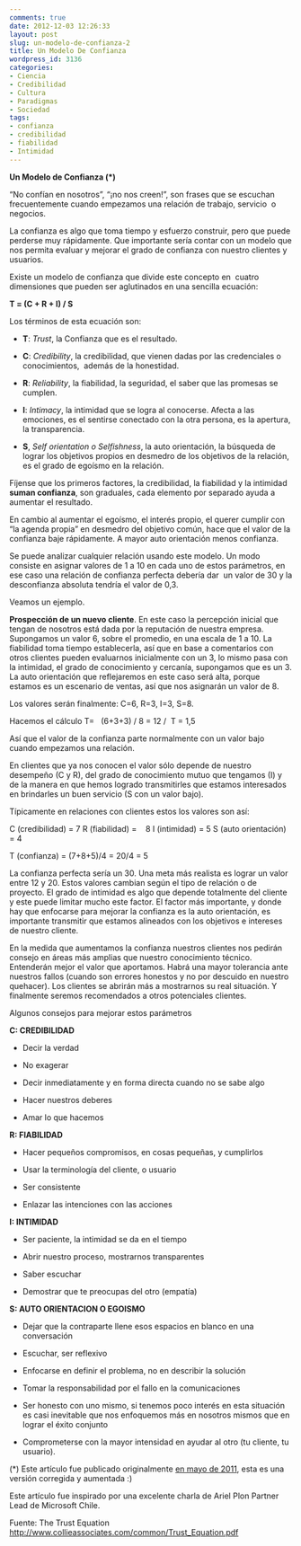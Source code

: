 ```yaml
---
comments: true
date: 2012-12-03 12:26:33
layout: post
slug: un-modelo-de-confianza-2
title: Un Modelo De Confianza
wordpress_id: 3136
categories:
- Ciencia
- Credibilidad
- Cultura
- Paradigmas
- Sociedad
tags:
- confianza
- credibilidad
- fiabilidad
- Intimidad
---
```


**Un Modelo de Confianza (*)**


“No confían en nosotros”, “¡no nos creen!”, son frases que se escuchan frecuentemente cuando empezamos una relación de trabajo, servicio  o  negocios.

La confianza es algo que toma tiempo y esfuerzo construir, pero que puede perderse muy rápidamente. Que importante sería contar con un modelo que nos permita evaluar y mejorar el grado de confianza con nuestro clientes y usuarios.

Existe un modelo de confianza que divide este concepto en  cuatro dimensiones que pueden ser aglutinados en una sencilla ecuación:


**T = (C + R + I) / S**


Los términos de esta ecuación son:



	
  * **T**: _Trust_, la Confianza que es el resultado.

	
  * **C**: _Credibility_, la credibilidad, que vienen dadas por las credenciales o conocimientos,  además de la honestidad.

	
  * **R**: _Reliability_, la fiabilidad, la seguridad, el saber que las promesas se cumplen.

	
  * **I**: _Intimacy_, la intimidad que se logra al conocerse. Afecta a las emociones, es el sentirse conectado con la otra persona, es la apertura, la transparencia.

	
  * **S**, _Self orientation o Selfishness_, la auto orientación, la búsqueda de lograr los objetivos propios en desmedro de los objetivos de la relación, es el grado de egoísmo en la relación.


Fíjense que los primeros factores, la credibilidad, la fiabilidad y la intimidad **suman confianza**, son graduales, cada elemento por separado ayuda a aumentar el resultado.

En cambio al aumentar el egoísmo, el interés propio, el querer cumplir con “la agenda propia” en desmedro del objetivo común, hace que el valor de la confianza baje rápidamente. A mayor auto orientación menos confianza.

Se puede analizar cualquier relación usando este modelo. Un modo consiste en asignar valores de 1 a 10 en cada uno de estos parámetros, en ese caso una relación de confianza perfecta debería dar  un valor de 30 y la desconfianza absoluta tendría el valor de 0,3.

Veamos un ejemplo.

**Prospección de un nuevo cliente**. En este caso la percepción inicial que tengan de nosotros está dada por la reputación de nuestra empresa. Supongamos un valor 6, sobre el promedio, en una escala de 1 a 10. La fiabilidad toma tiempo establecerla, así que en base a comentarios con otros clientes pueden evaluarnos inicialmente con un 3, lo mismo pasa con la intimidad, el grado de conocimiento y cercanía, supongamos que es un 3. La auto orientación que reflejaremos en este caso será alta, porque estamos es un escenario de ventas, así que nos asignarán un valor de 8.

Los valores serán finalmente: C=6, R=3, I=3, S=8.

Hacemos el cálculo
T=   (6+3+3) / 8 = 12 /  T = 1,5

Así que el valor de la confianza parte normalmente con un valor bajo cuando empezamos una relación.

En clientes que ya nos conocen el valor sólo depende de nuestro desempeño (C y R), del grado de conocimiento mutuo que tengamos (I) y de la manera en que hemos logrado transmitirles que estamos interesados en brindarles un buen servicio (S con un valor bajo).

Típicamente en relaciones con clientes estos los valores son así:

C (credibilidad) = 7
R (fiabilidad) =    8
I (intimidad) = 5
S (auto orientación) = 4

T (confianza) = (7+8+5)/4 = 20/4 = 5

La confianza perfecta sería un 30. Una meta más realista es lograr un valor entre 12 y 20. Estos valores cambian según el tipo de relación o de proyecto. El grado de intimidad es algo que depende totalmente del cliente y este puede limitar mucho este factor. El factor más importante, y donde hay que enfocarse para mejorar la confianza es la auto orientación, es importante transmitir que estamos alineados con los objetivos e intereses de nuestro cliente.

En la medida que aumentamos la confianza nuestros clientes nos pedirán consejo en áreas más amplias que nuestro conocimiento técnico. Entenderán mejor el valor que aportamos. Habrá una mayor tolerancia ante nuestros fallos (cuando son errores honestos y no por descuido en nuestro quehacer). Los clientes se abrirán más a mostrarnos su real situación. Y finalmente seremos recomendados a otros potenciales clientes.

Algunos consejos para mejorar estos parámetros

**C: CREDIBILIDAD**



	
  * Decir la verdad

	
  * No exagerar

	
  * Decir inmediatamente y en forma directa cuando no se sabe algo

	
  * Hacer nuestros deberes

	
  * Amar lo que hacemos


**R: FIABILIDAD**



	
  * Hacer pequeños compromisos, en cosas pequeñas, y cumplirlos

	
  * Usar la terminología del cliente, o usuario

	
  * Ser consistente

	
  * Enlazar las intenciones con las acciones


**I: INTIMIDAD**



	
  * Ser paciente, la intimidad se da en el tiempo

	
  * Abrir nuestro proceso, mostrarnos transparentes

	
  * Saber escuchar

	
  * Demostrar que te preocupas del otro (empatía)


**S: AUTO ORIENTACION O EGOISMO**



	
  * Dejar que la contraparte llene esos espacios en blanco en una conversación

	
  * Escuchar, ser reflexivo

	
  * Enfocarse en definir el problema, no en describir la solución

	
  * Tomar la responsabilidad por el fallo en la comunicaciones

	
  * Ser honesto con uno mismo, si tenemos poco interés en esta situación es casi inevitable que nos enfoquemos más en nosotros mismos que en lograr el éxito conjunto

	
  * Comprometerse con la mayor intensidad en ayudar al otro (tu cliente, tu usuario).




(*) Este artículo fue publicado originalmente [en mayo de 2011](http://www.lnds.net/blog/2011/05/un-modelo-de-confianza.html), esta es una versión corregida y aumentada :)

Este artículo fue inspirado por una excelente charla de Ariel Plon Partner Lead de Microsoft Chile.

Fuente: The Trust Equation http://www.collieassociates.com/common/Trust_Equation.pdf




